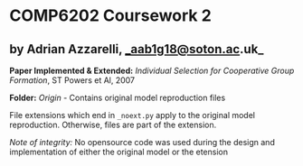 # COMP6202 Coursework 2
## by Adrian Azzarelli, _aab1g18@soton.ac.uk_

**Paper Implemented & Extended:** _Individual Selection for Cooperative Group
Formation_, ST Powers et Al, 2007

**Folder:** _Origin_ - Contains original model reproduction files

File extensions which end in ```_noext.py``` apply to the original model reproduction. 
Otherwise, files are part of the extension.

_Note of integrity:_ No opensource code was used during the design and implementation of either
the original model or the etension
